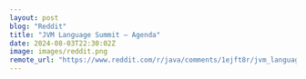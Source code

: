 ```yaml
---
layout: post
blog: "Reddit"
title: "JVM Language Summit — Agenda"
date: 2024-08-03T22:30:02Z
image: images/reddit.png
remote_url: "https://www.reddit.com/r/java/comments/1ejft8r/jvm_language_summit_agenda/"
---
```

